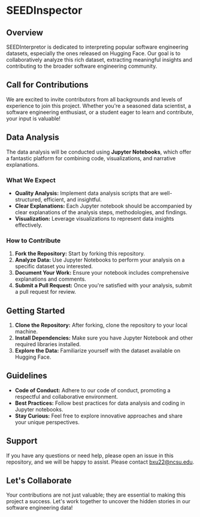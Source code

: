# SEEDInspector

## Overview
SEEDInterpretor is dedicated to interpreting popular software engineering datasets, especially the ones released on Hugging Face. Our goal is to collaboratively analyze this rich dataset, extracting meaningful insights and contributing to the broader software engineering community.

## Call for Contributions
We are excited to invite contributors from all backgrounds and levels of experience to join this project. Whether you're a seasoned data scientist, a software engineering enthusiast, or a student eager to learn and contribute, your input is valuable!

## Data Analysis
The data analysis will be conducted using **Jupyter Notebooks**, which offer a fantastic platform for combining code, visualizations, and narrative explanations. 

### What We Expect
- **Quality Analysis:** Implement data analysis scripts that are well-structured, efficient, and insightful.
- **Clear Explanations:** Each Jupyter notebook should be accompanied by clear explanations of the analysis steps, methodologies, and findings.
- **Visualization:** Leverage visualizations to represent data insights effectively.

### How to Contribute
1. **Fork the Repository:** Start by forking this repository.
2. **Analyze Data:** Use Jupyter Notebooks to perform your analysis on a specific dataset you interested.
3. **Document Your Work:** Ensure your notebook includes comprehensive explanations and comments.
4. **Submit a Pull Request:** Once you're satisfied with your analysis, submit a pull request for review.

## Getting Started
1. **Clone the Repository:** After forking, clone the repository to your local machine.
2. **Install Dependencies:** Make sure you have Jupyter Notebook and other required libraries installed.
3. **Explore the Data:** Familiarize yourself with the dataset available on Hugging Face.

## Guidelines
- **Code of Conduct:** Adhere to our code of conduct, promoting a respectful and collaborative environment.
- **Best Practices:** Follow best practices for data analysis and coding in Jupyter notebooks.
- **Stay Curious:** Feel free to explore innovative approaches and share your unique perspectives.

## Support
If you have any questions or need help, please open an issue in this repository, and we will be happy to assist. Please contact [bxu22@ncsu.edu](bxu22@ncsu.edu).

## Let's Collaborate
Your contributions are not just valuable; they are essential to making this project a success. Let's work together to uncover the hidden stories in our software engineering data!
